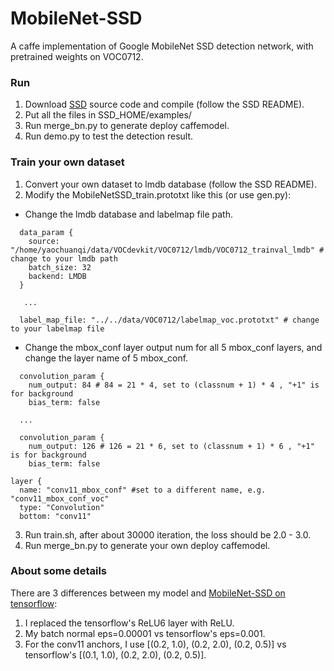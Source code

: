 # MobileNet-SSD
A caffe implementation of Google MobileNet SSD detection network, with pretrained weights on VOC0712.

### Run
1. Download [SSD](https://github.com/weiliu89/caffe/tree/ssd) source code and compile (follow the SSD README).
2. Put all the files in SSD_HOME/examples/
3. Run merge_bn.py to generate deploy caffemodel.
4. Run demo.py to test the detection result.


### Train your own dataset
1. Convert your own dataset to lmdb database (follow the SSD README).
2. Modify the MobileNetSSD_train.prototxt like this (or use gen.py):
  * Change the lmdb database and labelmap file path.
```
  data_param {
    source: "/home/yaochuanqi/data/VOCdevkit/VOC0712/lmdb/VOC0712_trainval_lmdb" # change to your lmdb path
    batch_size: 32
    backend: LMDB
  }

   ...

  label_map_file: "../../data/VOC0712/labelmap_voc.prototxt" # change to your labelmap file
```
  * Change the mbox_conf layer output num for all 5 mbox_conf layers, and change the layer name of 5 mbox_conf.
```
  convolution_param {
    num_output: 84 # 84 = 21 * 4, set to (classnum + 1) * 4 , "+1" is for background
    bias_term: false

  ...

  convolution_param {
    num_output: 126 # 126 = 21 * 6, set to (classnum + 1) * 6 , "+1" is for background
    bias_term: false
```
```
layer {
  name: "conv11_mbox_conf" #set to a different name, e.g. "conv11_mbox_conf_voc"
  type: "Convolution"
  bottom: "conv11"
```
3. Run train.sh, after about 30000 iteration, the loss should be 2.0 - 3.0.
4. Run merge_bn.py to generate your own deploy caffemodel.
     
### About some details
There are 3 differences between my model and [MobileNet-SSD on tensorflow](https://github.com/tensorflow/models/blob/master/object_detection/g3doc/detection_model_zoo.md):
1. I replaced the tensorflow's ReLU6 layer with ReLU.
2. My batch normal eps=0.00001 vs tensorflow's eps=0.001.
3. For the conv11 anchors, I use [(0.2, 1.0), (0.2, 2.0), (0.2, 0.5)] vs tensorflow's [(0.1, 1.0), (0.2, 2.0), (0.2, 0.5)].

